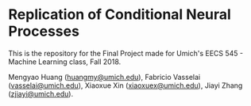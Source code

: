 # Replication of Conditional Neural Processes
This is the repository for the Final Project made for Umich's EECS 545 - Machine Learning class, Fall 2018.

Mengyao Huang (huangmy@umich.edu), Fabricio Vasselai (vasselai@umich.edu), Xiaoxue Xin (xiaoxuex@umich.edu), Jiayi Zhang (zjiayi@umich.edu).

